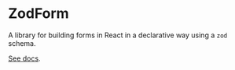 # ZodForm

A library for building forms in React in a declarative way using a `zod` schema.

[See docs](https://zodform.vercel.app/).
